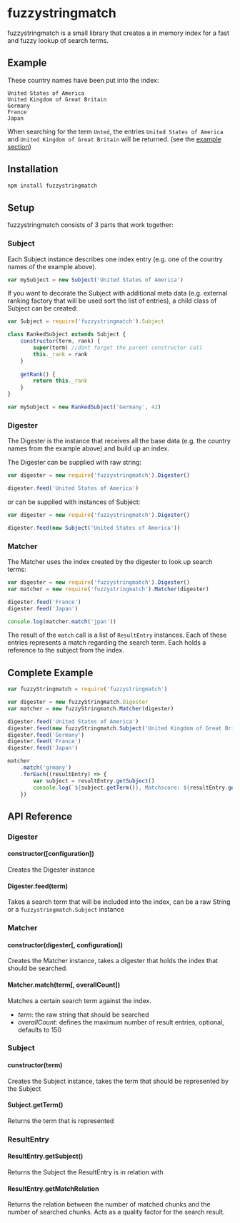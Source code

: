 # fuzzystringmatch
fuzzystringmatch is a small library that creates a in memory index for a fast and fuzzy lookup of search terms.

## Example
These country names have been put into the index:
````
United States of America
United Kingdom of Great Britain
Germany
France
Japan
````

When searching for the term `Unted`, the entries `United States of America` and `United Kingdom of Great Britain` will be returned.
(see the [example section](https://github.com/cookiefactory/fuzzystringmatch/tree/master/example))

## Installation
````bash
npm install fuzzystringmatch
````

## Setup
fuzzystringmatch consists of 3 parts that work together:

### Subject
Each Subject instance describes one index entry (e.g. one of the country names of the example above).
````javascript
var mySubject = new Subject('United States of America')
````

If you want to decorate the Subject with additional meta data (e.g. external ranking factory that will be used sort the list of entries),
a child class of Subject can be created:

````javascript
var Subject = require('fuzzystringmatch').Subject

class RankedSubject extends Subject {
    constructor(term, rank) {
        super(term) //dont forget the parent constructor call
        this._rank = rank
    }
    
    getRank() {
        return this._rank
    }
}

var mySubject = new RankedSubject('Germany', 42)
````

### Digester
The Digester is the instance that receives all the base data (e.g. the country names from the example above) and build up an index.

The Digester can be supplied with raw string:
````javascript
var digester = new require('fuzzystringmatch').Digester()

digester.feed('United States of America')
````
or can be supplied with instances of Subject:
````javascript
var digester = new require('fuzzystringmatch').Digester()

digester.feed(new Subject('United States of America'))
````

### Matcher
The Matcher uses the index created by the digester to look up search terms:
````javascript
var digester = new require('fuzzystringmatch').Digester()
var matcher = new require('fuzzystringmatch').Matcher(digester)

digester.feed('France')
digester.feed('Japan')

console.log(matcher.match('jpan'))
````

The result of the `match` call is a list of `ResultEntry` instances.
Each of these entries represents a match regarding the search term. Each holds a reference to the subject from the index.

## Complete Example
````javascript
var fuzzyStringmatch = require('fuzzystringmatch')

var digester = new fuzzyStringmatch.Digester
var matcher = new fuzzyStringmatch.Matcher(digester)

digester.feed('United States of America')
digester.feed(new fuzzyStringmatch.Subject('United Kingdom of Great Britain'))
digester.feed('Germany')
digester.feed('France')
digester.feed('Japan')

matcher
    .match('grmany')
    .forEach((resultEntry) => {
        var subject = resultEntry.getSubject()
        console.log(`${subject.getTerm()}, Matchscore: ${resultEntry.getMatchRelation()}`)
    })

````

## API Reference

### Digester

#### constructor([configuration])
Creates the Digester instance

#### Digester.feed(term)
Takes a search term that will be included into the index, can be a raw String or a `fuzzystringmatch.Subject` instance

### Matcher

#### constructor(digester[, configuration])
Creates the Matcher instance, takes a digester that holds the index that should be searched.

#### Matcher.match(term[, overallCount])
Matches a certain search term against the index.
* *term*: the raw string that should be searched
* *overallCount*: defines the maximum number of result entries, optional, defaults to 150

### Subject

#### cunstructor(term)
Creates the Subject instance, takes the term that should be represented by the Subject

#### Subject.getTerm()
Returns the term that is represented

### ResultEntry

#### ResultEntry.getSubject()
Returns the Subject the ResultEntry is in relation with

#### ResultEntry.getMatchRelation
Returns the relation between the number of matched chunks and the number of searched chunks.
Acts as a quality factor for the search result.